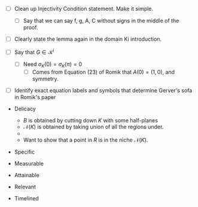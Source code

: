 

- [ ] Clean up Injectivity Condition statement. Make it simple.
  - [ ] Say that we can say f, g, A, C without signs in the middle of the proof.
- [ ] Clearly state the lemma again in the domain Ki introduction.

- [ ] Say that $G \in \mathcal{K}^\mathrm{i}$
  - [ ] Need $\sigma_K(0) = \sigma_K(\pi) = 0$
    - [ ] Comes from Equation (23) of Romik that $A(0) = (1, 0)$, and symmetry.
- [ ] Identify exact equation labels and symbols that determine Gerver's sofa in Romik's paper





- Delicacy
  - $B$ is obtained by cutting down $K$ with some half-planes
  - $\mathcal{N}(K)$ is obtained by taking union of all the regions under.
  - 
  - Want to show that a point in $R$ is in the niche $\mathcal{N}(K)$.



- Specific
- Measurable
- Attainable
- Relevant
- Timelined